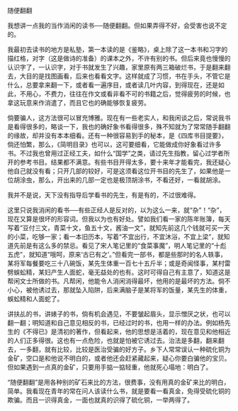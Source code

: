 随便翻翻

  

我想讲一点我的当作消闲的读书──随便翻翻。但如果弄得不好，会受害也说不定的。

我最初去读书的地方是私塾，第一本读的是《鉴略》，桌上除了这一本书和习字的描红格，对字（这是做诗的准备）的课本之外，不许有别的书。但后来竟也慢慢的认识字了，一认识字，对于书就发生了兴趣，家里原有两三箱破烂书，于是翻来翻去，大目的是找图画看，后来也看看文字。这样就成了习惯，书在手头，不管它是什么，总要拿来翻一下，或者看一遍序目，或者读几叶内容，到得现在，还是如此，不用心，不费力，往往在作文或看非看不可的书籍之后，觉得疲劳的时候，也拿这玩意来作消遣了，而且它也的确能够恢复疲劳。

倘要骗人，这方法很可以冒充博雅。现在有一些老实人，和我闲谈之后，常说我书是看得很多的，略谈一下，我也的确好象书看得很多，殊不知就为了常常随手翻翻的缘故，却并没有本本细看。还有一种很容易到手的秘本，是《四库书目提要》，倘还怕繁，那么，《简明目录》也可以，这可要细看，它能做成你好象看过许多书。不过我也曾用过正经工夫，如什么“国学”之类，请过先生指教，留心过学者所开的参考书目。结果都不满意。有些书目开得太多，要十来年才能看完，我还疑心他自己就没有看；只开几部的较好，可是这须看这位开书目的先生了，如果他是一位胡涂虫，那么，开出来的几部一定也是极顶胡涂书，不看还好，一看就胡涂。

我并不是说，天下没有指导后学看书的先生，有是有的，不过很难得。

这里只说我消闲的看书──有些正经人是反对的，以为这么一来，就“杂”！“杂”，现在又算是很坏的形容词。但我以为也有好处。譬如我们看一家的陈年账簿，每天写着“豆付三文，青菜十文，鱼五十文，酱油一文”，就知先前这几个钱就可买一天的小菜，吃够一家；看一本旧历本，写着“不宜出行，不宜沐浴，不宜上梁”，就知道先前是有这么多的禁忌。看见了宋人笔记里的“食菜事魔”，明人笔记里的“十彪五虎”，就知道“哦呵，原来‘古已有之’。”但看完一部书，都是些那时的名人轶事，某将军每餐要吃三十八碗饭，某先生体重一百七十五斤半；或是奇闻怪事，某村雷劈蜈蚣精，某妇产生人面蛇，毫无益处的也有。这时可得自己有主意了，知道这是帮闲文士所做的书。凡帮闲，他能令人消闲消得最坏，他用的是最坏的方法。倘不小心，被他诱过去，那就坠入陷阱，后来满脑子是某将军的饭量，某先生的体重，蜈蚣精和人面蛇了。

讲扶乩的书，讲婊子的书，倘有机会遇见，不要皱起眉头，显示憎厌之状，也可以翻一翻；明知道和自己意见相反的书，已经过时的书，也用一样的办法。例如杨先生的《不得已》是清初的著作，但看起来，他的思想是活着的，现在意见和他相近的人们正多得很。这也有一点危险，也就是怕被它诱过去。治法是多翻，翻来翻去，一多翻，就有比较，比较是医治受骗的好方子。乡下人常常误认一种硫化铜为金矿，空口是和他说不明白的，或者他还会赶紧藏起来，疑心你要白骗他的宝贝。但如果遇到一点真的金矿，只要用手掂一掂轻重，他就死心塌地：明白了。

“随便翻翻”是用各种别的矿石来比的方法，很费事，没有用真的金矿来比的明白，简单。我看现在青年的常在问人该读什么书，就是要看一看真金，免得受硫化铜的欺骗。而且一识得真金，一面也就真的识得了硫化铜，一举两得了。